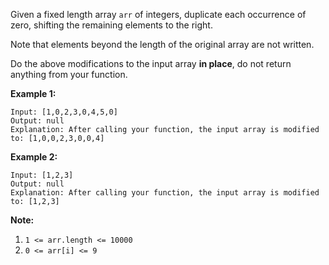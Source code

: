 Given a fixed length array `arr` of integers, duplicate each occurrence of zero, shifting
the remaining elements to the right.

Note that elements beyond the length of the original array are not written.

Do the above modifications to the input array **in place**, do not return anything from
your function.

**Example 1:**

    Input: [1,0,2,3,0,4,5,0]
    Output: null
    Explanation: After calling your function, the input array is modified to: [1,0,0,2,3,0,0,4]

**Example 2:**

    Input: [1,2,3]
    Output: null
    Explanation: After calling your function, the input array is modified to: [1,2,3]

**Note:**

1.  `1 <= arr.length <= 10000`
2.  `0 <= arr[i] <= 9`
